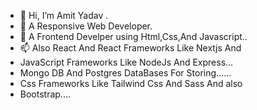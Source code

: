 - 👋 Hi, I’m Amit Yadav .
- 👀 A Responsive Web Developer.
- 🌱 A Frontend Develper using Html,Css,And Javascript..
- 📫 Also React And React Frameworks Like Nextjs And 
- JavaScript Frameworks Like NodeJs And Express...
- Mongo DB And Postgres DataBases For Storing......
- Css Frameworks Like Tailwind Css And Sass And also
- Bootstrap.... 

